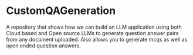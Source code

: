 # CustomQAGeneration
A repository that shows how we can build an LLM application using both Cloud based and Open source LLMs to generate question answer pairs from any document uploaded. Also allows you to generate mcqs as well as open ended question answers.
